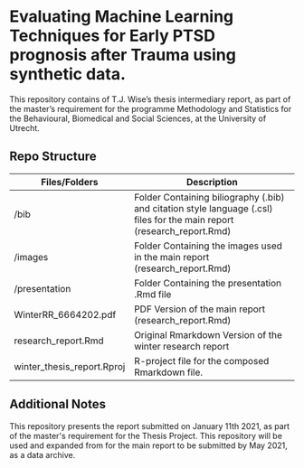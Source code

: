 # Evaluating Machine Learning Techniques for Early PTSD prognosis after Trauma using synthetic data.

This repository contains of T.J. Wise’s thesis intermediary report, as part of the master’s requirement for the programme Methodology and Statistics for the Behavioural, Biomedical and Social Sciences, at the University of Utrecht. 


## Repo Structure 

| Files/Folders               | Description                                                                                                            |
|-----------------------------|------------------------------------------------------------------------------------------------------------------------|
| /bib                        | Folder Containing biliography (.bib) and citation style language (.csl) files for the main report (research_report.Rmd)|
| /images                     | Folder Containing the images used in the main report (research_report.Rmd)                                             |
| /presentation               | Folder Containing the presentation .Rmd file                                                                           |
| WinterRR_6664202.pdf        | PDF Version of the main report (research_report.Rmd)                                                                   |
| research_report.Rmd         | Original Rmarkdown Version of the winter research report                                                               |
| winter_thesis_report.Rproj  | R-project file for the composed Rmarkdown file.                                                                        |

## Additional Notes 

This repository presents the report submitted on January 11th 2021, as part of the master's requirement for the Thesis Project. 
This repository will be used and expanded from for the main report to be submitted by May 2021, as a data archive. 
